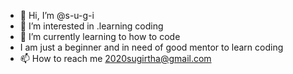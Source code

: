 - 👋 Hi, I’m @s-u-g-i
- 👀 I’m interested in .learning coding
- 🌱 I’m currently learning to how to code
-  I am just a beginner and in need of good mentor to learn coding
- 📫 How to reach me 2020sugirtha@gmail.com

<!---
s-u-g-i/s-u-g-i is a ✨ special ✨ repository because its `README.md` (this file) appears on your GitHub profile.
You can click the Preview link to take a look at your changes.
--->
